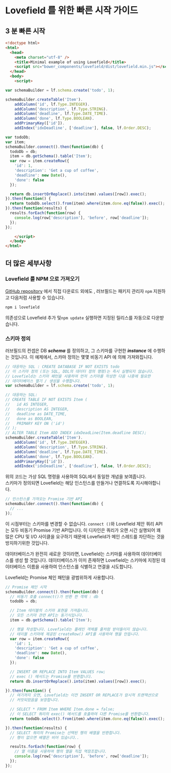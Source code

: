 # Lovefield 를 위한 빠른 시작 가이드

## 3 분 빠른 시작

```html
<!doctype html>
<html>
  <head>
    <meta charset="utf-8" />
    <title>Minimal example of using Lovefield</title>
    <script src="bower_components/lovefield/dist/lovefield.min.js"></script>
  </head>
  <body>
    <script>

var schemaBuilder = lf.schema.create('todo', 1);

schemaBuilder.createTable('Item').
    addColumn('id', lf.Type.INTEGER).
    addColumn('description', lf.Type.STRING).
    addColumn('deadline', lf.Type.DATE_TIME).
    addColumn('done', lf.Type.BOOLEAN).
    addPrimaryKey(['id']).
    addIndex('idxDeadline', ['deadline'], false, lf.Order.DESC);

var todoDb;
var item;
schemaBuilder.connect().then(function(db) {
  todoDb = db;
  item = db.getSchema().table('Item');
  var row = item.createRow({
    'id': 1,
    'description': 'Get a cup of coffee',
    'deadline': new Date(),
    'done': false
  });

  return db.insertOrReplace().into(item).values([row]).exec();
}).then(function() {
  return todoDb.select().from(item).where(item.done.eq(false)).exec();
}).then(function(results) {
  results.forEach(function(row) {
    console.log(row['description'], 'before', row['deadline']);
  });
});

    </script>
  </body>
</html>
```

## 더 많은 세부사항

### Lovefield 를 NPM 으로 가져오기

[GitHub repository](
https://github.com/google/lovefield/tree/master/dist) 에서 직접 다운로드 외에도 , 러브필드는 패키지 관리자 `npm` 지원하고 
 다음처럼 사용할 수 있습니다.

```bash
npm i lovefield
```

의존성으로 Lovefield 추가 및`npm update` 실행하면 지정된 릴리스를 자동으로 다운받습니다.

### 스키마 정의

러브필드의 컨셉은 DB *__schema__* 를 정의하고, 그 스키마를 구현한 *__instance__* 에 수행하는 것입니다. 
이 예제에서, 스카마 정의는 몇몇 비동기 API 에 의해 가져와집니다.

```js
// 대응하는 SQL : CREATE DATABASE IF NOT EXISTS todo
// 이 스키마 정의 (또는 SQL, DDL의 데이터 정의 명령)는 즉시 실행되지 않습니다. 
// Lovefield는 스키마 패턴을 사용하여 먼저 스키마를 작성한 다음 나중에 필요한 
// 데이터베이스 열기 / 생성을 수행합니다.
var schemaBuilder = lf.schema.create('todo', 1);

// 대응하는 SQL:
// CREATE TABLE IF NOT EXISTS Item (
//   id AS INTEGER,
//   description AS INTEGER,
//   deadline as DATE_TIME,
//   done as BOOLEAN,
//   PRIMARY KEY ON ('id')
// );
// ALTER TABLE Item ADD INDEX idxDeadLine(Item.deadline DESC);
schemaBuilder.createTable('Item').
    addColumn('id', lf.Type.INTEGER).
    addColumn('description', lf.Type.STRING).
    addColumn('deadline', lf.Type.DATE_TIME).
    addColumn('done', lf.Type.BOOLEAN).
    addPrimaryKey(['id']).
    addIndex('idxDeadline', ['deadline'], false, lf.Order.DESC);
```

위의 코드는 가상 SQL 명령을 사용하여 SQL에서 동일한 개념을 보여줍니다.  
스키마가 정의되면 Lovefield는 해당 인스턴스를 만들거나 연결하도록 지시해야합니다.

```js
// 인스턴스를 가져오는 Promise 기반 API 
schemaBuilder.connect().then(function(db) {
  // ...
});
```

이 시점부터는 스키마를 변경할 수 없습니다. `connect ()`와 Lovefield 제안 쿼리 API는 
모두 비동기 Promise 기반 API입니다. 이 디자인은 쿼리가 오랜 시간 실행되어 꽤 많은 CPU 및 I/O 사이클을 요구하기 때문에 
Lovefield가 메인 스레드를 차단하는 것을 방지하기위한 것입니다.

데이터베이스가 완전히 새로운 것이라면, Lovefield는 스키마를 사용하여 데이터베이스를 생성 할 것입니다. 
데이터베이스가 이미 존재하면 Lovefield는 스키마에 지정된 데이터베이스 이름을 사용하여 인스턴스를 식별하고 연결을 
시도합니다.

Lovefield는 Promise 체인 패턴을 광범위하게 사용합니다.

```js
// Promise 체인 시작
schemaBuilder.connect().then(function(db) {
  // 비동기 호출 connect()가 반환 한 객체 : db
  todoDb = db;

  // Item 테이블의 스키마 표현을 가져옵니다.
  // 모든 스키마 관련 API는 동기식입니다.
  item = db.getSchema().table('Item');

  // 행을 작성합니다. Lovefield는 플레인 객체를 줄처럼 받아들이지 않습니다.
  // 테이블 스키마에 제공된 createRow() API를 사용하여 행을 만듭니다.
  var row = item.createRow({
    'id': 1,
    'description': 'Get a cup of coffee',
    'deadline': new Date(),
    'done': false
  });

  // INSERT OR REPLACE INTO Item VALUES row;
  // exec () 메서드는 Promise를 반환합니다.
  return db.insertOrReplace().into(item).values([row]).exec();

}).then(function() {
  // 여기까지 오면, Lovefield는 이전 INSERT OR REPLACE가 암시적 트랜잭션으로 
  // 커밋되었음을 보장합니다.

  // SELECT * FROM Item WHERE Item.done = false;
  // 이 SELECT 쿼리의 exec() 메서드를 호출하여 다른 Promise를 반환합니다.
  return todoDb.select().from(item).where(item.done.eq(false)).exec();

}).then(function(results) {
  // SELECT 쿼리의 Promise는 선택된 행의 배열을 반환합니다.
  // 행이 없으면 배열은 비어 있습니다..

  results.forEach(function(row) {
    // 열 이름을 사용하여 행의 열을 직접 역참조합니다.
    console.log(row['description'], 'before', row['deadline']);
  });
});
```
